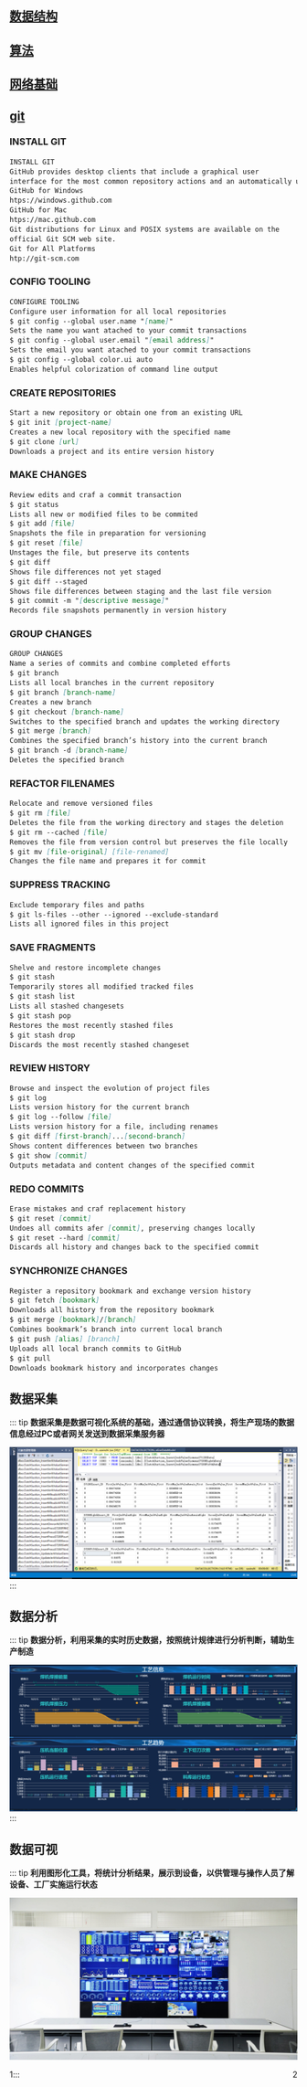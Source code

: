 

## [数据结构](./datastructure/)

## [算法](./algorithm/)

## [网络基础](./network/)

## [git](https://git-scm.com/)

### INSTALL GIT
``` md
INSTALL GIT
GitHub provides desktop clients that include a graphical user
interface for the most common repository actions and an automatically updating command line edition of Git for advanced scenarios.
GitHub for Windows
htps://windows.github.com
GitHub for Mac
htps://mac.github.com
Git distributions for Linux and POSIX systems are available on the
official Git SCM web site.
Git for All Platforms
htp://git-scm.com
```

### CONFIG TOOLING
``` md
CONFIGURE TOOLING
Configure user information for all local repositories
$ git config --global user.name "[name]"
Sets the name you want atached to your commit transactions
$ git config --global user.email "[email address]"
Sets the email you want atached to your commit transactions
$ git config --global color.ui auto
Enables helpful colorization of command line output
```
### CREATE REPOSITORIES
``` md
Start a new repository or obtain one from an existing URL
$ git init [project-name]
Creates a new local repository with the specified name
$ git clone [url]
Downloads a project and its entire version history
```

### MAKE CHANGES
``` md
Review edits and craf a commit transaction
$ git status
Lists all new or modified files to be commited
$ git add [file]
Snapshots the file in preparation for versioning
$ git reset [file]
Unstages the file, but preserve its contents
$ git diff
Shows file differences not yet staged
$ git diff --staged
Shows file differences between staging and the last file version
$ git commit -m "[descriptive message]"
Records file snapshots permanently in version history
```

### GROUP CHANGES
``` md
GROUP CHANGES
Name a series of commits and combine completed efforts
$ git branch
Lists all local branches in the current repository
$ git branch [branch-name]
Creates a new branch
$ git checkout [branch-name]
Switches to the specified branch and updates the working directory
$ git merge [branch]
Combines the specified branch’s history into the current branch
$ git branch -d [branch-name]
Deletes the specified branch
```

### REFACTOR FILENAMES
``` md
Relocate and remove versioned files
$ git rm [file]
Deletes the file from the working directory and stages the deletion
$ git rm --cached [file]
Removes the file from version control but preserves the file locally
$ git mv [file-original] [file-renamed]
Changes the file name and prepares it for commit
```

### SUPPRESS TRACKING
``` md
Exclude temporary files and paths
$ git ls-files --other --ignored --exclude-standard
Lists all ignored files in this project
```

### SAVE FRAGMENTS
``` md
Shelve and restore incomplete changes
$ git stash
Temporarily stores all modified tracked files
$ git stash list
Lists all stashed changesets
$ git stash pop
Restores the most recently stashed files
$ git stash drop
Discards the most recently stashed changeset
```

### REVIEW HISTORY
``` md
Browse and inspect the evolution of project files
$ git log
Lists version history for the current branch
$ git log --follow [file]
Lists version history for a file, including renames
$ git diff [first-branch]...[second-branch]
Shows content differences between two branches
$ git show [commit]
Outputs metadata and content changes of the specified commit
```

### REDO COMMITS
``` md
Erase mistakes and craf replacement history
$ git reset [commit]
Undoes all commits afer [commit], preserving changes locally
$ git reset --hard [commit]
Discards all history and changes back to the specified commit
```

### SYNCHRONIZE CHANGES
``` md
Register a repository bookmark and exchange version history
$ git fetch [bookmark]
Downloads all history from the repository bookmark
$ git merge [bookmark]/[branch]
Combines bookmark’s branch into current local branch
$ git push [alias] [branch]
Uploads all local branch commits to GitHub
$ git pull
Downloads bookmark history and incorporates changes
```





## 数据采集
::: tip 
<b>数据采集是数据可视化系统的基础，通过通信协议转换，将生产现场的数据信息经过PC或者网关发送到数据采集服务器</b>

![](/images/datacollection.png)
::: 
## 数据分析
::: tip 
<b>数据分析，利用采集的实时历史数据，按照统计规律进行分析判断，辅助生产制造</b>

![](/images/statistics.jpg)
::: 
## 数据可视
::: tip 
<b>利用图形化工具，将统计分析结果，展示到设备，以供管理与操作人员了解设备、工厂实施运行状态</b>

![](/images/software_boardxz.jpg)

<div>
<a style="float:left;" herf="./projects">1</a> <a  style="float:right;">2</a>
</div>
:::